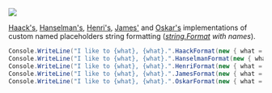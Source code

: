 [![][nuget-img]][nuget]

[nuget]:     http://badge.fury.io/nu/NamedFormat
[nuget-img]: https://badge.fury.io/nu/NamedFormat.png

[Haack's][haack], [Hanselman's][hanselman], [Henri's][henri], [James'][james] and [Oskar's][oskar] implementations of custom named placeholders string formatting (*[string.Format][string.Format] with names*).

```cs
Console.WriteLine("I like to {what}, {what}.".HaackFormat(new { what = "move it" }));
Console.WriteLine("I like to {what}, {what}.".HanselmanFormat(new { what = "move it" }));
Console.WriteLine("I like to {what}, {what}.".HenriFormat(new { what = "move it" }));
Console.WriteLine("I like to {what}, {what}.".JamesFormat(new { what = "move it" }));
Console.WriteLine("I like to {what}, {what}.".OskarFormat(new { what = "move it" }));
```

[haack]:     http://haacked.com/archive/2009/01/04/fun-with-named-formats-string-parsing-and-edge-cases.aspx
[hanselman]: http://www.hanselman.com/blog/ASmarterOrPureEvilToStringWithExtensionMethods.aspx
[henri]:     http://haacked.com/archive/2009/01/14/named-formats-redux.aspx
[james]:     http://james.newtonking.com/archive/2008/03/29/formatwith-2-0-string-formatting-with-named-variables
[oskar]:     http://mo.notono.us/2008/07/c-stringinject-format-strings-by-key.html

[string.Format]: https://msdn.microsoft.com/library/system.string.format.aspx
